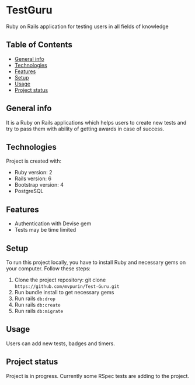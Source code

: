 # TestGuru
Ruby on Rails application for testing users in all fields of knowledge 

## Table of Contents
* [General info](#general-info)
* [Technologies](#technologies)
* [Features](#features)
* [Setup](#setup)
* [Usage](#usage)
* [Project status](#project-status)

## General info
It is a Ruby on Rails applications which helps users to create new tests and try to pass them with ability of getting awards in case of success.

## Technologies
Project is created with:
* Ruby version: 2
* Rails version: 6
* Bootstrap version: 4
* PostgreSQL

## Features
* Authentication with Devise gem
* Tests may be time limited

## Setup
To run this project locally, you have to install Ruby and necessary gems on your computer.
Follow these steps:
  1. Clone the project repository: git clone `https://github.com/mvpurin/Test-Guru.git`
  2. Run bundle install to get necessary gems
  3. Run rails `db:drop`
  4. Run rails `db:create`
  5. Run rails `db:migrate`

## Usage
Users can add new tests, badges and timers.

## Project status
Project is in progress. Currently some RSpec tests are adding to the project.
